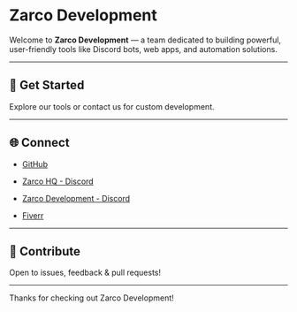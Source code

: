 # Zarco Development

Welcome to **Zarco Development** — a team dedicated to building powerful, user-friendly tools like Discord bots, web apps, and automation solutions.

---

## 📌 Get Started

Explore our tools or contact us for custom development.

---

## 🌐 Connect

- [GitHub](https://github.com/ZarcoDevelopment)  
- [Zarco HQ - Discord](https://discord.gg/6YVmxA4Qsf)
- [Zarco Development - Discord](https://discord.gg/Ej7FCZB7RG)

- [Fiverr](https://fiverr.com/ZarCodeX)

---

## 🤝 Contribute

Open to issues, feedback & pull requests!

---

Thanks for checking out Zarco Development!
